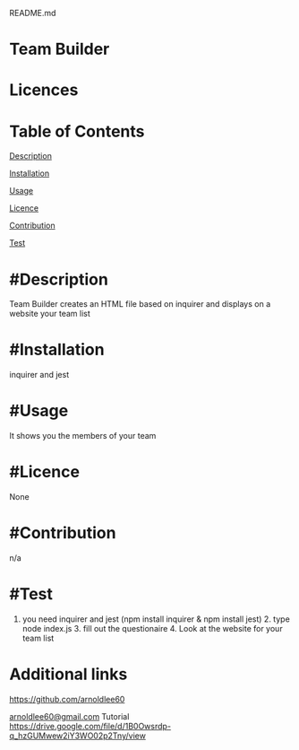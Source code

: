 README.md
  
Team Builder  
================
Licences
================


Table of Contents
================
[Description](desc)

[Installation](installation)

[Usage](usage)

[Licence](#licence)

[Contribution](#contribution)

[Test](#test)

#Description
================
Team Builder creates an HTML file based on inquirer and displays on a website your team list


#Installation
================
inquirer and jest


#Usage
================
It shows you the members of your team


#Licence
================
None


#Contribution
================
n/a


#Test
================
1. you need inquirer and jest (npm install inquirer & npm install jest) 2. type node index.js 3. fill out the questionaire 4. Look at the website for your team list


Additional links
================
https://github.com/arnoldlee60

arnoldlee60@gmail.com
Tutorial
https://drive.google.com/file/d/1B0Owsrdp-q_hzGUMwew2iY3WO02p2Tny/view
